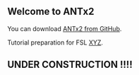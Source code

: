 ## Welcome to ANTx2

You can download [ANTx2 from GitHub](https://github.com/ChariteExpMri/antx2/index.md).



Tutorial preparation for FSL [XYZ](tutorial_prepareforFSL.pdf).<br>







## UNDER CONSTRUCTION !!!! 





<!---

Whenever you commit to this repository, GitHub Pages will run [Jekyll](https://jekyllrb.com/) to rebuild the pages in your site, from the content in your Markdown files.

your comment goes here
and here


[link2.pdf](https://github.com/ChariteExpMri/antxdoc/edit/gh-pages/index.md/tutorial_prepareforFSL.pdf).
[link3.pdf](https://github.com/ChariteExpMri/antxdoc/edit/gh-pages/index.md/tutorial_prepareforFSL.pdf).


link4 https://docs.google.com/viewer?url=https://github.com/ChariteExpMri/antxdoc/edit/gh-pages/index.md/tutorial_prepareforFSL.pdf
























### Markdown


Markdown is a lightweight and easy-to-use syntax for styling your writing. It includes conventions for

```markdown
Syntax highlighted code block


































## Header 2
### Header 3

- Bulleted
- List

1. Numbered
2. List

**Bold** and _Italic_ and `Code` text

[Link](url) and ![Image](src)
```

For more details see [GitHub Flavored Markdown](https://guides.github.com/features/mastering-markdown/).

### Jekyll Themes

Your Pages site will use the layout and styles from the Jekyll theme you have selected in your [repository settings](https://github.com/ChariteExpMri/antxdoc/settings/pages). The name of this theme is saved in the Jekyll `_config.yml` configuration file.

### Support or Contact

Having trouble with Pages? Check out our [documentation](https://docs.github.com/categories/github-pages-basics/) or [contact support](https://support.github.com/contact) and we’ll help you sort it out.


-->
